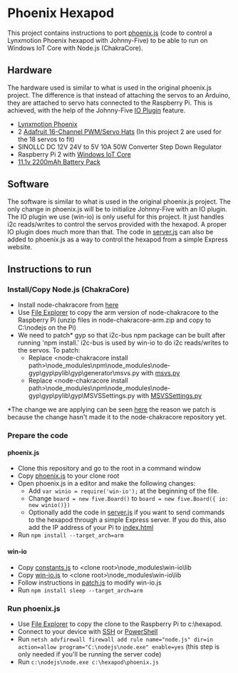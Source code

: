 # Phoenix Hexapod

This project contains instructions to port [phoenix.js](https://github.com/rwaldron/javascript-robotics/blob/master/Buck.Animation/phoenix.js) 
(code to control a Lynxmotion Phoenix hexapod with Johnny-Five) to be able to run on Windows IoT Core with Node.js (ChakraCore).

## Hardware

The hardware used is similar to what is used in the original phoenix.js project. The difference is that instead of 
attaching the servos to an Arduino, they are attached to servo hats connected to the Raspberry Pi. This is achieved,
with the help of the Johnny-Five [IO Plugin](https://github.com/rwaldron/io-plugins) feature.

* [Lynxmotion Phoenix](http://www.lynxmotion.com/p-947-phoenix-3dof-hexapod-no-electronics.aspx)
* 2 [Adafruit 16-Channel PWM/Servo Hats](https://www.adafruit.com/products/2327) (In this project 2 are used for the 18 servos to fit)
* SINOLLC DC 12V 24V to 5V 10A 50W Converter Step Down Regulator
* Raspberry Pi 2 with [Windows IoT Core](https://developer.microsoft.com/en-us/windows/iot/Downloads)
* [11.1v 2200mAh Battery Pack](https://www.amazon.com/gp/product/B0072AEY5I)

## Software

The software is similar to what is used in the original phoenix.js project. The only change in phoenix.js will be
to initialize Johnny-Five with an IO plugin. 
The IO plugin we use (win-io) is only useful for this project. It just handles i2c reads/writes to control the servos provided with 
the hexapod. A proper IO plugin does much more than that.
The code in [server.js](./server.js) can also be added to phoenix.js as a way to control the hexapod from a simple Express website.

## Instructions to run

### Install/Copy Node.js (ChakraCore)

* Install node-chakracore from [here](http://aka.ms/nodechakracore)
* Use [File Explorer](https://developer.microsoft.com/en-us/windows/iot/win10/samples/smb) to copy the arm version of node-chakracore to 
  the Raspberry Pi (unzip files in node-chakracore-arm.zip and copy to C:\nodejs on the Pi)
* We need to patch* gyp so that i2c-bus npm package can be built after running 'npm install.' i2c-bus is used by win-io to do 
  i2c reads/writes to the servos. To patch:
   * Replace \<node-chakracore install path\>\node_modules\npm\node_modules\node-gyp\gyp\pylib\gyp\generator\msvs.py with [msvs.py](./gyp/msvs.py)
   * Replace \<node-chakracore install path\>\node_modules\npm\node_modules\node-gyp\gyp\pylib\gyp\MSVSSettings.py with [MSVSSettings.py](./gyp/MSVSSettings.py)

*The change we are applying can be seen [here](https://chromium.googlesource.com/external/gyp/+/02b145a1a4f4e1c62e8bae06045caf852d9ef17f) the 
reason we patch is because the change hasn't made it to the node-chakracore repository yet.

### Prepare the code

#### phoenix.js
* Clone this repository and go to the root in a command window
* Copy [phoenix.js](https://github.com/rwaldron/javascript-robotics/blob/master/Buck.Animation/phoenix.js) to your clone root
* Open phoenix.js in a editor and make the following changes:
  * Add `var winio = require('win-io');` at the beginning of the file.
  * Change `board = new five.Board()` to `board = new five.Board({ io: new winio()})`
  * Optionally add the code in [server.js](./server.js) if you want to send commands to the hexapod through a simple Express server. If you do this,
    also add the IP address of your Pi to [index.html](./index.html)
* Run `npm install --target_arch=arm`

#### win-io
* Copy [constants.js](https://github.com/BrianGenisio/win-io/blob/master/lib/constants.js) to \<clone root\>\node_modules\win-io\lib
* Copy [win-io.js](https://github.com/BrianGenisio/win-io/blob/master/lib/win-io.js) to \<clone root\>\node_modules\win-io\lib
* Follow instructions in [patch.js](./node_modules/win-io/patch.js) to modify win-io.js
* Run `npm install sleep --target_arch=arm`


### Run phoenix.js

* Use [File Explorer](https://developer.microsoft.com/en-us/windows/iot/win10/samples/smb) to copy the clone to the Raspberry Pi
  to c:\hexapod.
* Connect to your device with [SSH](https://developer.microsoft.com/en-us/windows/iot/win10/samples/ssh) or 
  [PowerShell](https://developer.microsoft.com/en-us/windows/iot/win10/samples/powershell)
* Run `netsh advfirewall firewall add rule name="node.js" dir=in action=allow program="C:\nodejs\node.exe" enable=yes` 
  (this step is only needed if you'll be running the server code)
* Run `c:\nodejs\node.exe c:\hexapod\phoenix.js`
